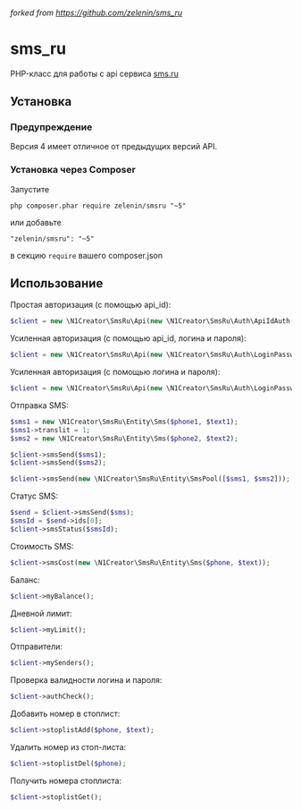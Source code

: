###### forked from https://github.com/zelenin/sms_ru

# sms_ru

PHP-класс для работы с api сервиса [sms.ru](http://sms.ru)

## Установка

### Предупреждение

Версия 4 имеет отличное от предыдущих версий API.

### Установка через Composer

Запустите

```
php composer.phar require zelenin/smsru "~5"
```

или добавьте

```
"zelenin/smsru": "~5"
```

в секцию ```require``` вашего composer.json

## Использование

Простая авторизация (с помощью api_id):

```php
$client = new \N1Creator\SmsRu\Api(new \N1Creator\SmsRu\Auth\ApiIdAuth($apiId), new \N1Creator\SmsRu\Client\Client());
```

Усиленная авторизация (с помощью api_id, логина и пароля):

```php
$client = new \N1Creator\SmsRu\Api(new \N1Creator\SmsRu\Auth\LoginPasswordSecureAuth($login, $password, $apiId), new \N1Creator\SmsRu\Client\Client());
```

Усиленная авторизация (с помощью логина и пароля):

```php
$client = new \N1Creator\SmsRu\Api(new \N1Creator\SmsRu\Auth\LoginPasswordAuth($login, $password), new \N1Creator\SmsRu\Client\Client());
```

Отправка SMS:

```php
$sms1 = new \N1Creator\SmsRu\Entity\Sms($phone1, $text1);
$sms1->translit = 1;
$sms2 = new \N1Creator\SmsRu\Entity\Sms($phone2, $text2);

$client->smsSend($sms1);
$client->smsSend($sms2);

$client->smsSend(new \N1Creator\SmsRu\Entity\SmsPool([$sms1, $sms2]));
```

Статус SMS:

```php
$send = $client->smsSend($sms);
$smsId = $send->ids[0];
$client->smsStatus($smsId);
```

Стоимость SMS:

```php
$client->smsCost(new \N1Creator\SmsRu\Entity\Sms($phone, $text));
```

Баланс:

```php
$client->myBalance();
```

Дневной лимит:

```php
$client->myLimit();
```

Отправители:

```php
$client->mySenders();
```

Проверка валидности логина и пароля:

```php
$client->authCheck();
```

Добавить номер в стоплист:

```php
$client->stoplistAdd($phone, $text);
```

Удалить номер из стоп-листа:

```php
$client->stoplistDel($phone);
```

Получить номера стоплиста:

```php
$client->stoplistGet();
```